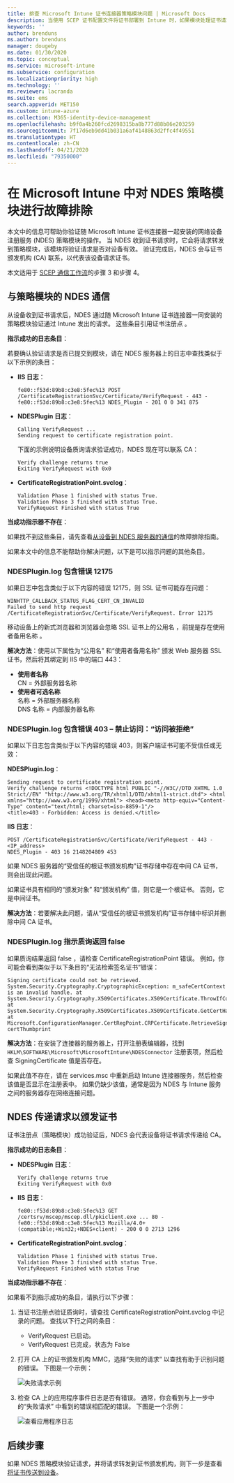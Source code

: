 ```yaml
---
title: 排查 Microsoft Intune 证书连接器策略模块问题 | Microsoft Docs
description: 当使用 SCEP 证书配置文件将证书部署到 Intune 时，如果模块处理证书请求，则对 NDES 策略模块的操作进行故障排除。
keywords: ''
author: brenduns
ms.author: brenduns
manager: dougeby
ms.date: 01/30/2020
ms.topic: conceptual
ms.service: microsoft-intune
ms.subservice: configuration
ms.localizationpriority: high
ms.technology: ''
ms.reviewer: lacranda
ms.suite: ems
search.appverid: MET150
ms.custom: intune-azure
ms.collection: M365-identity-device-management
ms.openlocfilehash: b9f0a4b260fcd2698315ba8b777d88b86e203259
ms.sourcegitcommit: 7f17d6eb9dd41b031a6af4148863d2ffc4f49551
ms.translationtype: HT
ms.contentlocale: zh-CN
ms.lasthandoff: 04/21/2020
ms.locfileid: "79350000"
---
```

# <a name="troubleshoot-the-ndes-policy-module-in-microsoft-intune"></a>在 Microsoft Intune 中对 NDES 策略模块进行故障排除

本文中的信息可帮助你验证随 Microsoft Intune 证书连接器一起安装的网络设备注册服务 (NDES) 策略模块的操作。 当 NDES 收到证书请求时，它会将请求转发到策略模块，该模块将验证请求是否对设备有效。 验证完成后，NDES 会与证书颁发机构 (CA) 联系，以代表该设备请求证书。

本文适用于 [SCEP 通信工作流](troubleshoot-scep-certificate-profiles.md)的步骤 3 和步骤 4。

## <a name="ndes-communication-to-the-policy-module"></a>与策略模块的 NDES 通信

从设备收到证书请求后，NDES 通过随 Microsoft Intune 证书连接器一同安装的策略模块验证通过 Intune 发出的请求。 这些条目引用证书注册点  。

**指示成功的日志条目**：

若要确认验证请求是否已提交到模块，请在 NDES 服务器上的日志中查找类似于以下示例的条目：

- **IIS 日志**：

  ```
  fe80::f53d:89b8:c3e8:5fec%13 POST /CertificateRegistrationSvc/Certificate/VerifyRequest - 443 - 
  fe80::f53d:89b8:c3e8:5fec%13 NDES_Plugin - 201 0 0 341 875
  ```

- **NDESPlugin 日志**：

  ```
  Calling VerifyRequest ...  
  Sending request to certificate registration point.
  ```

  下面的示例说明设备质询请求验证成功，NDES 现在可以联系 CA：

  ```
  Verify challenge returns true
  Exiting VerifyRequest with 0x0
  ```

- **CertificateRegistrationPoint.svclog**：

  `Validation Phase 1 finished with status True.`  
  `Validation Phase 3 finished with status True.`  
  `VerifyRequest Finished with status True`


**当成功指示器不存在**：

如果找不到这些条目，请先查看[从设备到 NDES 服务器的通信](troubleshoot-scep-certificate-device-to-ndes.md#troubleshoot-common-errors)的故障排除指南。

如果本文中的信息不能帮助你解决问题，以下是可以指示问题的其他条目。

### <a name="ndespluginlog-contains-an-error-12175"></a>NDESPlugin.log 包含错误 12175

如果日志中包含类似于以下内容的错误 12175，则 SSL 证书可能存在问题：

```
WINHTTP_CALLBACK_STATUS_FLAG_CERT_CN_INVALID
Failed to send http request /CertificateRegistrationSvc/Certificate/VerifyRequest. Error 12175
```

移动设备上的新式浏览器和浏览器会忽略 SSL 证书上的公用名  ，前提是存在使用者备用名称  。

**解决方法**：使用以下属性为“公用名”  和“使用者备用名称”  颁发 Web 服务器 SSL 证书，然后将其绑定到 IIS 中的端口 443：

  - **使用者名称**  
    CN = 外部服务器名称
  - **使用者可选名称**  
     名称 = 外部服务器名称  
     DNS 名称 = 内部服务器名称

### <a name="ndespluginlog-contains-an-error-403--forbidden-access-is-denied"></a>NDESPlugin.log 包含错误 403 – 禁止访问：“访问被拒绝”

如果以下日志包含类似于以下内容的错误 403，则客户端证书可能不受信任或无效：

**NDESPlugin.log**：

```
Sending request to certificate registration point.
Verify challenge returns <!DOCTYPE html PUBLIC "-//W3C//DTD XHTML 1.0 Strict//EN" "http://www.w3.org/TR/xhtml1/DTD/xhtml1-strict.dtd"> <html xmlns="http://www.w3.org/1999/xhtml"> <head><meta http-equiv="Content-Type" content="text/html; charset=iso-8859-1"/>
<title>403 - Forbidden: Access is denied.</title>
```

**IIS 日志**：

```
POST /CertificateRegistrationSvc/Certificate/VerifyRequest - 443 -<IP_address>
NDES_Plugin - 403 16 2148204809 453  
```

如果 NDES 服务器的“受信任的根证书颁发机构”证书存储中存在中间 CA 证书，则会出现此问题。

如果证书具有相同的“颁发对象”  和“颁发机构”  值，则它是一个根证书。 否则，它是中间证书。

**解决方法**：若要解决此问题，请从“受信任的根证书颁发机构”证书存储中标识并删除中间 CA 证书。

### <a name="ndespluginlog-indicates-the-challenge-returns-false"></a>NDESPlugin.log 指示质询返回 false

如果质询结果返回 false  ，请检查 CertificateRegistrationPoint  错误。 例如，你可能会看到类似于以下条目的“无法检索签名证书”错误：

```
Signing certificate could not be retrieved. System.Security.Cryptography.CryptographicException: m_safeCertContext is an invalid handle. at System.Security.Cryptography.X509Certificates.X509Certificate.ThrowIfContextInvalid() at System.Security.Cryptography.X509Certificates.X509Certificate.GetCertHashString() at Microsoft.ConfigurationManager.CertRegPoint.CRPCertificate.RetrieveSigningCert(String certThumbprint
```

**解决方法**：在安装了连接器的服务器上，打开注册表编辑器，找到 `HKLM\SOFTWARE\Microsoft\MicrosoftIntune\NDESConnector` 注册表项，然后检查 SigningCertificate 值是否存在。

如果此值不存在，请在 services.msc 中重新启动 Intune 连接器服务，然后检查该值是否显示在注册表中。 如果仍缺少该值，通常是因为 NDES 与 Intune 服务之间的服务器存在网络连接问题。

## <a name="ndes-passes-the-request-to-issue-the-certificate"></a>NDES 传递请求以颁发证书

证书注册点（策略模块）成功验证后，NDES 会代表设备将证书请求传递给 CA。

**指示成功的日志条目**：

- **NDESPlugin 日志**：

  ```
  Verify challenge returns true
  Exiting VerifyRequest with 0x0
  ```

- **IIS 日志**：

  ```
  fe80::f53d:89b8:c3e8:5fec%13 GET /certsrv/mscep/mscep.dll/pkiclient.exe ... 80 - 
  fe80::f53d:89b8:c3e8:5fec%13 Mozilla/4.0+(compatible;+Win32;+NDES+client) - 200 0 0 2713 1296
  ```

- **CertificateRegistrationPoint.svclog**：

  `Validation Phase 1 finished with status True.`  
  `Validation Phase 3 finished with status True.`  
  `VerifyRequest Finished with status True`

**当成功指示器不存在**：

如果看不到指示成功的条目，请执行以下步骤：

1. 当证书注册点验证质询时，请查找 CertificateRegistrationPoint.svclog  中记录的问题。 查找以下行之间的条目：

   - VerifyRequest 已启动。
   - VerifyRequest 已完成，状态为 False

2. 打开 CA 上的证书颁发机构 MMC，选择“失败的请求”  以查找有助于识别问题的错误。 下图是一个示例：

   ![失败请求示例](../protect/media/troubleshoot-scep-certificate-ndes-policy-module/failed-requests.png)

3. 检查 CA 上的应用程序事件日志是否有错误。 通常，你会看到与上一步中的“失败请求”  中看到的错误相匹配的错误。 下图是一个示例：

   ![查看应用程序日志](../protect/media/troubleshoot-scep-certificate-ndes-policy-module/application-log-errors.png)

## <a name="next-steps"></a>后续步骤

如果 NDES 策略模块验证请求，并将请求转发到证书颁发机构，则下一步是查看[将证书传送到设备](troubleshoot-scep-certificate-delivery.md)。
